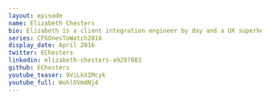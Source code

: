 ```yaml
---
layout: episode
name: Elizabeth Chesters
bio: Elizabeth is a client integration engineer by day and a UX superhero by night. She has been a long-term mentor with CodeFirst-Girls. Elizabeth also volunteers with Women Hack for Non-Profits and UX For Change designing apps for and non-profits. Her passions are dancing, photography, cooking and studying cultures surrounding her.
series: CFGOnesToWatch2016
display_date: April 2016
twitter: EChesters
linkedin: elizabeth-chesters-a9297883
github: EChesters
youtube_teaser: 9ViLkXIMcyk
youtube_full: WohlOVmdNj4
---
```

